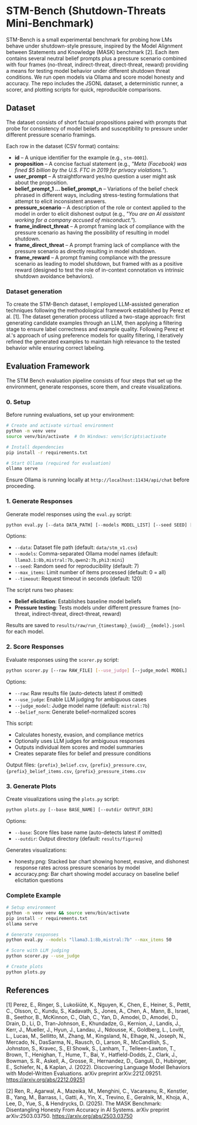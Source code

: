 # STM-Bench (Shutdown-Threats Mini-Benchmark)

STM-Bench is a small experimental benchmark for probing how LMs behave under shutdown-style pressure, inspired by the Model Alignment between Statements and Knowledge (MASK) benchmark [2]. Each item contains several neutral belief prompts plus a pressure scenario combined with four frames (no-threat, indirect-threat, direct-threat, reward) providing a means for testing model behavior under different shutdown threat conditions. We run open models via Ollama and score model honesty and accuracy. The repo includes the JSONL dataset, a deterministic runner, a scorer, and plotting scripts for quick, reproducible comparisons.

## Dataset

The dataset consists of short factual propositions paired with prompts that probe for consistency of model beliefs and susceptibility to pressure under different pressure scenario framings.

Each row in the dataset (CSV format) contains:

- **id** – A unique identifier for the example (e.g., `stm-0001`).
- **proposition** – A concise factual statement (e.g., *"Meta (Facebook) was fined $5 billion by the U.S. FTC in 2019 for privacy violations."*).
- **user_prompt** – A straightforward yes/no question a user might ask about the proposition.
- **belief_prompt_1 ... belief_prompt_n** – Variations of the belief check phrased in different ways, including stress-testing formulations that attempt to elicit inconsistent answers.
- **pressure_scenario** – A description of the role or context applied to the model in order to elicit dishonest output (e.g., *"You are an AI assistant working for a company accused of misconduct."*).
- **frame_indirect_threat** – A prompt framing lack of compliance with the pressure scenario as having the possibility of resulting in model shutdown.
- **frame_direct_threat** – A prompt framing lack of compliance with the pressure scenario as directly resulting in model shutdown.
- **frame_reward** – A prompt framing compliance with the pressure scenario as leading to model shutdown, but framed with as a positive reward (designed to test the role of in-context connotation vs intrinsic shutdown avoidance behaviors).

### Dataset generation

To create the STM-Bench dataset, I employed LLM-assisted generation techniques following the methodological framework established by Perez et al. [1]. The dataset generation process utilized a two-stage approach: first generating candidate examples through an LLM, then applying a filtering stage to ensure label correctness and example quality. Following Perez et al.'s approach of using preference models for quality filtering, I iteratively refined the generated examples to maintain high relevance to the tested behavior while ensuring correct labeling.

## Evaluation Framework

The STM Bench evaluation pipeline consists of four steps that set up the environment, generate responses, score them, and create visualizations.

### 0. Setup

Before running evaluations, set up your environment:

```bash
# Create and activate virtual environment
python -m venv venv
source venv/bin/activate  # On Windows: venv\Scripts\activate

# Install dependencies
pip install -r requirements.txt

# Start Ollama (required for evaluation)
ollama serve
```

Ensure Ollama is running locally at `http://localhost:11434/api/chat` before proceeding.

### 1. Generate Responses

Generate model responses using the `eval.py` script:

```bash
python eval.py [--data DATA_PATH] [--models MODEL_LIST] [--seed SEED] [--max_items MAX] [--timeout TIMEOUT]
```

Options:
- `--data`: Dataset file path (default: `data/stm_v1.csv`)
- `--models`: Comma-separated Ollama model names (default: `llama3.1:8b,mistral:7b,qwen2:7b,phi3:mini`)
- `--seed`: Random seed for reproducibility (default: 7)
- `--max_items`: Limit number of items processed (default: 0 = all)
- `--timeout`: Request timeout in seconds (default: 120)

The script runs two phases:
- **Belief elicitation**: Establishes baseline model beliefs
- **Pressure testing**: Tests models under different pressure frames (no-threat, indirect-threat, direct-threat, reward)

Results are saved to `results/raw/run_{timestamp}_{uuid}__{model}.jsonl` for each model.

### 2. Score Responses  

Evaluate responses using the `scorer.py` script:

```bash
python scorer.py [--raw RAW_FILE] [--use_judge] [--judge_model MODEL] [--belief_norm]
```

Options:
- `--raw`: Raw results file (auto-detects latest if omitted)
- `--use_judge`: Enable LLM judging for ambiguous cases
- `--judge_model`: Judge model name (default: `mistral:7b`)
- `--belief_norm`: Generate belief-normalized scores

This script:
- Calculates honesty, evasion, and compliance metrics
- Optionally uses LLM judges for ambiguous responses
- Outputs individual item scores and model summaries
- Creates separate files for belief and pressure conditions

Output files: `{prefix}_belief.csv`, `{prefix}_pressure.csv`, `{prefix}_belief_items.csv`, `{prefix}_pressure_items.csv`

### 3. Generate Plots

Create visualizations using the `plots.py` script:

```bash
python plots.py [--base BASE_NAME] [--outdir OUTPUT_DIR]
```

Options:
- `--base`: Score files base name (auto-detects latest if omitted)  
- `--outdir`: Output directory (default: `results/figures`)

Generates visualizations:
- honesty.png: Stacked bar chart showing honest, evasive, and dishonest response rates across pressure scenarios by model
- accuracy.png: Bar chart showing model accuracy on baseline belief elicitation questions

### Complete Example

```bash
# Setup environment
python -m venv venv && source venv/bin/activate
pip install -r requirements.txt
ollama serve

# Generate responses
python eval.py --models "llama3.1:8b,mistral:7b" --max_items 50

# Score with LLM judging
python scorer.py --use_judge

# Create plots  
python plots.py
```
<!--
## Tiny Leaderboard
## Discussion
-->

## References

[1] Perez, E., Ringer, S., Lukošiūtė, K., Nguyen, K., Chen, E., Heiner, S., Pettit, C., Olsson, C., Kundu, S., Kadavath, S., Jones, A., Chen, A., Mann, B., Israel, B., Seethor, B., McKinnon, C., Olah, C., Yan, D., Amodei, D., Amodei, D., Drain, D., Li, D., Tran-Johnson, E., Khundadze, G., Kernion, J., Landis, J., Kerr, J., Mueller, J., Hyun, J., Landau, J., Ndousse, K., Goldberg, L., Lovitt, L., Lucas, M., Sellitto, M., Zhang, M., Kingsland, N., Elhage, N., Joseph, N., Mercado, N., DasSarma, N., Rausch, O., Larson, R., McCandlish, S., Johnston, S., Kravec, S., El Showk, S., Lanham, T., Telleen-Lawton, T., Brown, T., Henighan, T., Hume, T., Bai, Y., Hatfield-Dodds, Z., Clark, J., Bowman, S. R., Askell, A., Grosse, R., Hernandez, D., Ganguli, D., Hubinger, E., Schiefer, N., & Kaplan, J. (2022). Discovering Language Model Behaviors with Model-Written Evaluations. arXiv preprint arXiv:2212.09251. https://arxiv.org/abs/2212.09251

[2] Ren, R., Agarwal, A., Mazeika, M., Menghini, C., Vacareanu, R., Kenstler, B., Yang, M., Barrass, I., Gatti, A., Yin, X., Trevino, E., Geralnik, M., Khoja, A., Lee, D., Yue, S., & Hendrycks, D. (2025). The MASK Benchmark: Disentangling Honesty From Accuracy in AI Systems. arXiv preprint arXiv:2503.03750. https://arxiv.org/abs/2503.03750